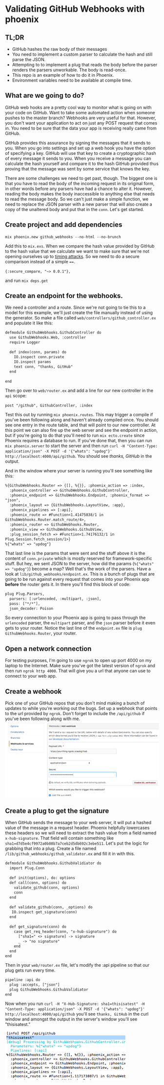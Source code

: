 # Validating GitHub Webhooks with phoenix
## TL;DR

 * GitHub hashes the raw body of their messages
 * You need to implement a custom parser to calculate the hash and still parse the JSON.
 * Attempting to to implement a plug that reads the body before the parser renders the parsers unworkable. The body is read-once.
 * This repo is an example of how to do it in Phoenix.
 * Environment variables need to be available at compile time.

## What are we going to do?

GitHub web hooks are a pretty cool way to monitor what is going on with
your code on GitHub. Want to take some automated action when someone pushes
to the master branch? Webhooks are very useful for that. However,
you don't want your application to act on just any POST request that comes in.
You need to be sure that the data your app is receiving really came from GitHub.

GitHub provides this assurance by signing the messages that it sends to you.
When you go into settings and set up a web hook you have the option of specifying
a key. GitHub will use that key to create a cryptographic hash of every message it
sends to you. When you receive a message you can calculate the hash yourself and
compare it to the hash GitHub provided thus proving that the message was sent by
some service that knows the key.

There are some challenges we need to get past, though. The biggest one is that you
have to read the body of the incoming request in its original form, in other words before
any parsers have had a chance to alter it. However, reading the body makes the body
inaccessible to anything else that needs to read the message body. So we can't just
make a simple function, we need to replace the JSON parser with a new parser that will
also create a copy of the unaltered body and put that in the `conn`. Let's get started.

## Create project and add dependencies

`mix phoenix.new github_webhooks --no-html --no-brunch`

Add this to `mix.exs`. When we compare the hash value provided by GitHub to the
hash value that we calculate we want to make sure that we're not opening ourselves up
to [timing attacks](https://codahale.com/a-lesson-in-timing-attacks/). So we need to do
a secure comparison instead of a simple `==`.

`{:secure_compare, "~> 0.0.1"},`

and run `mix deps.get`

## Create an endpoint for the webhooks.
We need a controller and a route. Since we're not going to tie this to a model
for this example, we'll just create the file manually instead of using the generator.
So make a file called `web/controllers/github_controller.ex` and populate it like this:

```
defmodule GithubWebhooks.GithubController do
  use GithubWebhooks.Web, :controller
  require Logger

  def index(conn, params) do
    IO.inspect conn.private
    IO.inspect params
    text conn, "thanks, GitHub"
  end

end
```

Then go over to `web/router.ex` and add a line for our new controller in the `api` scope:

`post "/github", GithubController, :index`

Test this out by running `mix phoenix.routes`. This may trigger a compile if you've been following
along and haven't already compiled once. You should see one entry in the route table, and that will
point to our new controller. At this point we can also fire up the web server and see the endpoint in
action, but if you're going to do that you'll need to run `mix ecto.create` since Phoenix requires
a database to run. If you've done that, then you can run `mix phoenix.server` to start the server and
then run `curl -H "Content-Type: application/json" -X POST -d '{"whats": "updog"}' http://localhost:4000/api/github`.
You should see _thanks, GitHub_ in the output.

And in the window where your server is running you'll see something like this:

```
%{GithubWebhooks.Router => {[], %{}}, :phoenix_action => :index,
  :phoenix_controller => GithubWebhooks.GithubController,
  :phoenix_endpoint => GithubWebhooks.Endpoint, :phoenix_format => "json",
  :phoenix_layout => {GithubWebhooks.LayoutView, :app},
  :phoenix_pipelines => [:api],
  :phoenix_route => #Function<1.41475838/1 in GithubWebhooks.Router.match_route/4>,
  :phoenix_router => GithubWebhooks.Router,
  :phoenix_view => GithubWebhooks.GithubView,
  :plug_session_fetch => #Function<1.74176132/1 in Plug.Session.fetch_session/1>}
%{"whats" => "updog"}
```

That last line is the params that were sent and the stuff above it is the content
of `conn.private` which is mostly reserved for framework-specific stuff. But hey, we
sent JSON to the server, how did the params (`%{"whats" => "updog"}`) become a map?
Well that's the work of the parsers. Have a look at `lib/github_webhooks/endpoint.ex`.
This is a bunch of plugs that are going to be run against every request that comes
into your Phoenix app **before** the router gets it. In there you'll find this
block of code:

```
plug Plug.Parsers,
  parsers: [:urlencoded, :multipart, :json],
  pass: ["*/*"],
  json_decoder: Poison
```

So every connection to your Phoenix app is going to pass through the `urlencoded` parser,
the `multipart` parser, and the `json` parser before it even gets to your router. Notice
the last line of the `endpoint.ex` file is `plug GithubWebhooks.Router`, your router.

## Open a network connection
For testing purposes, I'm going to use `ngrok` to open up port 4000 on my laptop to
the Internet. Make sure you've got the latest version of `ngrok` and then run `ngrok http 4000`. That
will give you a url that anyone can use to connect to your web app.

## Create a webhook
Pick one of your GitHub repos that you don't mind making a bunch of updates to
while you're working out the bugs. Set up a webhook that points to the url provided
by `ngrok`. Don't forget to include the `/api/github` if you've been following
along with me.
![Image of the settings page on GitHub](priv/static/images/webhook.png)

## Create a plug to get the signature
When GitHub sends the message to your web server, it will put a hashed value of the message in a request header. Phoenix helpfully lowercases these headers so we will need to extract the hash value from a field named `x-hub-signature`. That field will contain something like `sha1=d7d5e4cf9972a0b08b7a7ceb2d5db692c3ebe511`. Let's put the logic for grabbing that into a plug. Create a file named `/lib/github_webhooks/github_validator.ex` and fill it in with this.

```
defmodule GithubWebhooks.GithubValidiator do
  import Plug.Conn

  def init(options), do: options
  def call(conn, options) do
    validate_github(conn, options)
    conn
  end

  def validate_github(conn, _options) do
   IO.inspect get_signature(conn)
  end

  def get_signature(conn) do
    case get_req_header(conn, "x-hub-signature") do
      ["sha1=" <> signature] -> signature
      _ -> "no signature"
    end
  end
end
```

Then in your `web/router.ex` file, let's modify the :api pipeline so that our plug gets run every time.

```
pipeline :api do
  plug :accepts, ["json"]
  plug GithubWebhooks.GithubValidiator
end
```

Now when you run `curl -H "X-Hub-Signature: sha1=thisisatest" -H "Content-Type: application/json" -X POST -d '{"whats": "updog"}' http://localhost:4000/api/github` you'll see `thanks, GitHub` in the curl window and amongst the output in the server's window you'll see "thisisatest."

![sample output with thisisatest highlighted](priv/static/images/test.png)
